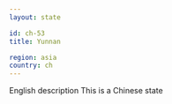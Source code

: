 ```yaml
---
layout: state

id: ch-53
title: Yunnan

region: asia
country: ch
---
```

English description
This is a Chinese state